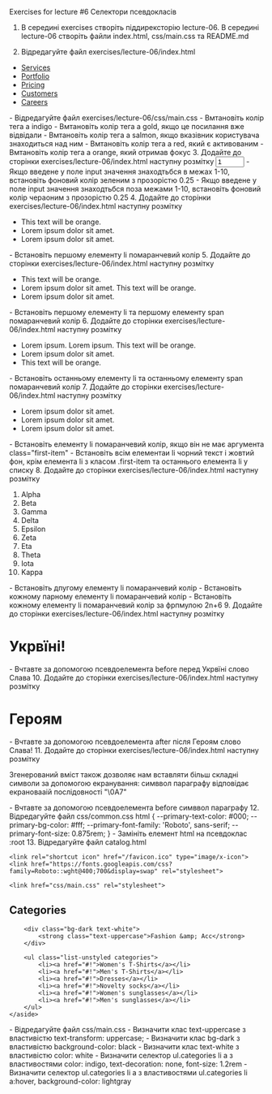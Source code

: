 Exercises for lecture #6 Селектори псевдокласів
1. В середині exercises створіть піддирексторію lecture-06. В середині lecture-06 створіть файли index.html, css/main.css та README.md

2. Відредагуйте файл exercises/lecture-06/index.html

<!DOCTYPE html>
<html lang="en">
<head>
    <meta charset="UTF-8">
    <meta name="viewport" content="width=device-width, initial-scale=1.0">
    <title>lecture #6 Селектори псевдокласів</title>
	<link href="css/main.css" rel="stylesheet">
</head>
<body>
	<ul>
        <li><a href="#">Services</a></li>
        <li><a href="#">Portfolio</a></li>
        <li><a href="#">Pricing</a></li>
        <li><a href="#">Customers</a></li>
        <li><a href="#">Careers</a></li>
    </ul>
    
</body>
</html>
- Відредагуйте файл exercises/lecture-06/css/main.css
	- Вмтановіть колір тега a indigo
	- Вмтановіть колір тега a gold, якщо  це посилання вже відвідали 
	- Вмтановіть колір тега a salmon, якщо вказівник користувача знаходиться над ним 
	- Вмтановіть колір тега a red, який є активованим  
	- Вмтановіть колір тега a orange, який отримав фокус
3. Додайте до сторінки exercises/lecture-06/index.html наступну розмітку
    <input
    type="number"
    value="1"
    min="1"
    max="10"
    required
    />
- Якщо введене у поле input значення знаходтьбся в межах 1-10, встановіть фоновий колір зеленим з прозорістю 0.25
- Якщо введене у поле input значення знаходтьбся поза межами 1-10, встановіть фоновий колір чераоним з прозорістю 0.25
4. Додайте до сторінки exercises/lecture-06/index.html наступну розмітку
<ul>
   <li>This text will be orange.</li>
   <li>Lorem ipsum dolor sit amet.</li>
   <li>Lorem ipsum dolor sit amet.</li>
</ul>
- Встановіть першому елементу li помаранчевий колір
5. Додайте до сторінки exercises/lecture-06/index.html наступну розмітку
<ul>
   <li>This text will be orange.</li>
   <li>Lorem ipsum dolor sit amet. <span>This text will be orange.</span></li>
   <li>Lorem ipsum dolor sit amet.</li>
</ul>
- Встановіть першому елементу li та першому елементу span помаранчевий колір
6. Додайте до сторінки exercises/lecture-06/index.html наступну розмітку
<ul>
   <li>Lorem ipsum. <span>Lorem ipsum.</span> <span>This text will be orange.</span></li>
   <li>Lorem ipsum dolor sit amet.</li>
   <li>This text will be orange.</li>
</ul>
- Встановіть останньому елементу li та останньому елементу span помаранчевий колір
7. Додайте до сторінки exercises/lecture-06/index.html наступну розмітку
<ul>
   <li class="first-item">Lorem ipsum dolor sit amet.</li>
   <li>Lorem ipsum dolor sit amet.</li>
   <li>Lorem ipsum dolor sit amet.</li>
</ul>
- Встановіть елементу li помаранчевий колір, якщо він не має аргумента class="first-item"
- Встановіть всім елементаи li чорний текст і жовтий фон, крім елемента li з класом .first-item та останнього елемента li у списку
8. Додайте до сторінки exercises/lecture-06/index.html наступну розмітку
<ol>
   <li>Alpha</li>
   <li>Beta</li>
   <li>Gamma</li>
   <li>Delta</li>
   <li>Epsilon</li>
   <li>Zeta</li>
   <li>Eta</li>
   <li>Theta</li>
   <li>Iota</li>
   <li>Kappa</li>
</ol>
- Встановіть дпугому елементу li помаранчевий колір
- Встановіть кожному парному елементу li помаранчевий колір
- Встановіть кожному елементу li помаранчевий колір за фрпмулою 2n+6
9. Додайте до сторінки exercises/lecture-06/index.html наступну розмітку
<h1 class="ua">Укрвїні!</h1>
- Вчтавте за допомогою псевдоелемента before перед Укрвїні слово Слава
10. Додайте до сторінки exercises/lecture-06/index.html наступну розмітку
<h1 class="hero">Героям</h1>
- Вчтавте за допомогою псевдоелемента after після Героям слово Слава!
11. Додайте до сторінки exercises/lecture-06/index.html наступну розмітку
	<p class="cont">
        Згенерований вміст також дозволяє нам вставляти більш складні символи за допомогою екранування: симввол параграфу відповідає екрановааій послідовності "\0A7"
    </p>
- Вчтавте за допомогою псевдоелемента before симввол параграфу
12. Відредагуйте файл css/common.css
	html {
		--primary-text-color: #000;
		--primary-bg-color: #fff;
		--primary-font-family: 'Roboto', sans-serif; 
		--primary-font-size: 0.875rem;
	}
- Замініть елемент html на псевдоклас :root
13. Відредагуйте файл catalog.html
<!DOCTYPE html>
<html lang="en">
<head>
    <meta charset="UTF-8">
    <meta name="viewport" content="width=device-width, initial-scale=1.0">
    <title>Catalog</title>

	<link rel="shortcut icon" href="/favicon.ico" type="image/x-icon">
	<link href="https://fonts.googleapis.com/css?family=Roboto::wght@400;700&display=swap" rel="stylesheet">
    
	<link href="css/main.css" rel="stylesheet">

</head>
<body>
	<aside>
        <h2 class="text-uppercase">Categories</h2>
                
        <div class="bg-dark text-white">
            <strong class="text-uppercase">Fashion &amp; Acc</strong>
        </div>
                
        <ul class="list-unstyled categories">
            <li><a href="#!">Women's T-Shirts</a></li>
            <li><a href="#!">Men's T-Shirts</a></li>
            <li><a href="#!">Dresses</a></li>
            <li><a href="#!">Novelty socks</a></li>
            <li><a href="#!">Women's sunglasses</a></li>
            <li><a href="#!">Men's sunglasses</a></li>
        </ul>
    </aside>
</body>
</html>
- Відредагуйте файл css/main.css
	- Визначити клас text-uppercase з властивістю text-transform: uppercase;
	- Визначити клас bg-dark з властивістю background-color: black
	- Визначити клас text-white з властивістю color: white
	- Визначити селектор ul.categories li a з властивостями color: indigo, text-decoration: none, font-size: 1.2rem
	- Визначити селектор ul.categories li a з властивостями ul.categories li a:hover, background-color: lightgray

